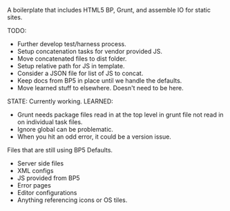 A boilerplate that includes HTML5 BP, Grunt, and assemble IO for static sites.

TODO:
* Further develop test/harness process.
* Setup concatenation tasks for vendor provided JS.
* Move concatenated files to dist folder.
* Setup relative path for JS in template.
* Consider a JSON file for list of JS to concat.
* Keep docs from BP5 in place until we handle the defaults.
* Move learned stuff to elsewhere. Doesn't need to be here.

STATE: Currently working.
LEARNED:
* Grunt needs package files read in at the top level in grunt file not read in on individual task files.
* Ignore global can be problematic.
* When you hit an odd error, it could be a version issue.

Files that are still using BP5 Defaults.
* Server side files
* XML configs
* JS provided from BP5
* Error pages
* Editor configurations
* Anything referencing icons or OS tiles.
